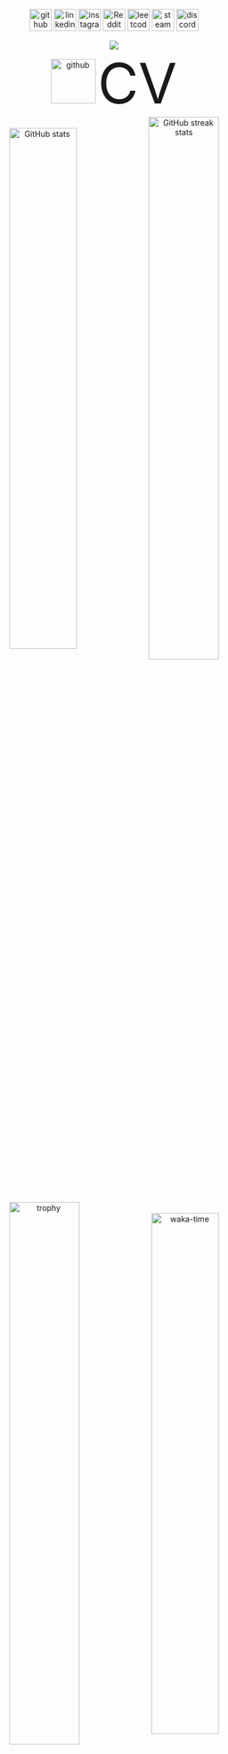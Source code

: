 <div align="center">

[<img src='https://cdn.simpleicons.org/github/black/white' alt='github' height='40'>](https://github.com/ChuufMaster)  [<img src='https://cdn.simpleicons.org/linkedin/black/white' alt='linkedin' height='40'>](https://www.linkedin.com/in/ivan-horak-computer-science/)  [<img src='https://cdn.simpleicons.org/instagram/black/white' alt='instagram' height='40'>](https://www.instagram.com/ivan_horak/)  [<img src='https://cdn.simpleicons.org/reddit/black/white' alt='Reddit' height='40'>](https://www.reddit.com/user/ivan_horak)  [<img src='https://cdn.simpleicons.org/leetcode/black/white' alt='leetcode' height='40'>](Chuuf_Master)  [<img src='https://cdn.simpleicons.org/steam/black/white' alt='steam' height='40'>](https://steamcommunity.com/id/chuuf_master/)  [<img src='https://cdn.simpleicons.org/discord/black/white' alt='discord' height='40'>](discordapp.com/users/611781627248508931)  

<div align="center">
  <img src="https://komarev.com/ghpvc/?username=ChuufMaster&style=for-the-badge">
</div>

<div align="center">
  <img src='https://cdn.simpleicons.org/Read.cv/black/white' alt='github' height='80' href="https://chuufmaster.github.io/CV/CV.pdf">
  <a href="https://chuufmaster.github.io/CV/CV.pdf" style="font-size: 100px; text-decoration: none">  CV  </a>
</div>
    <a  ><img align="center" src="https://github-readme-stats.vercel.app/api?username=ChuufMaster&theme=tokyonight&show_icons=true&hide_border=true" width="49%" alt="GitHub stats"></a>
    <a ><img align="center" src="https://streak-stats.demolab.com/?user=ChuufMaster&theme=tokyonight&show_icons=true&hide_border=true" width='50%' alt="GitHub streak stats"></a>
    <a ><img align="center" src="https://github-profile-trophy.vercel.app/?username=ChuufMaster&column=4&margin-w=5&margin-h=5&no-frame=true&theme=tokyonight&rank=-?" width="50%" alt="trophy"></a>
    <a >
      <img align="center" src="https://github-readme-stats.vercel.app/api/wakatime?username=ChuufMaster&show_icons=true&hide_border=true&theme=tokyonight&layout=compact" width="49%" alt="waka-time">
    </a>
<!--     <a align="center">
      <p>
        <img src="https://github-readme-stats.vercel.app/api/pin/?username=ChuufMaster&repo=markdown-toc&hide_border=true&theme=tokyonight"  alt="markdown-toc">
          <p>
        <img src="https://github-readme-stats.vercel.app/api/pin/?username=ChuufMaster&repo=buffer-vacuum&hide_border=true&theme=tokyonight"  alt="markdown-toc">
      </p>
      <img  align="center" src="https://github-readme-stats.vercel.app/api/top-langs/?username=ChuufMaster&theme=tokyonight&hide_border=true&show_icons=true&card_width=500&exclude_repo=COS214_Prac5" alt="Top Langs">
    </a> -->
<table style="margin-bottom: 0px;">
    <tbody><tr style="border-top-width: 0px;border-top-style: solid;">
    <td width="50%" style="border-bottom-width: 0px;border-bottom-style: solid;border-right-width: 0px;border-right-style: solid;border-left-width: 0px;border-left-style: solid;border-top-width: 0px;border-top-style: solid;padding-left: 0px;padding-right: 0px;padding-bottom: 0px;padding-top: 0px;">      
      <div>
        <img src="https://github-readme-stats.vercel.app/api/pin/?username=ChuufMaster&repo=markdown-toc&hide_border=true&theme=tokyonight"  alt="markdown-toc">
        <img src="https://github-readme-stats.vercel.app/api/pin/?username=ChuufMaster&repo=buffer-vacuum&hide_border=true&theme=tokyonight"  alt="markdown-toc">
      </div>
    </td>
    <td width='50%' style="border-bottom-width: 0px;border-bottom-style: solid;border-right-width: 0px;border-right-style: solid;border-left-width: 0px;border-left-style: solid;border-top-width: 0px;border-top-style: solid;padding-left: 0px;padding-right: 0px;padding-bottom: 0px;padding-top: 0px;">
      <img src="https://github-readme-stats.vercel.app/api/top-langs/?username=ChuufMaster&theme=tokyonight&hide_border=true&show_icons=true&card_width=600&exclude_repo=COS214_Prac5" alt="Top Langs">
    </td>
  </tr>
</table>

</div>
